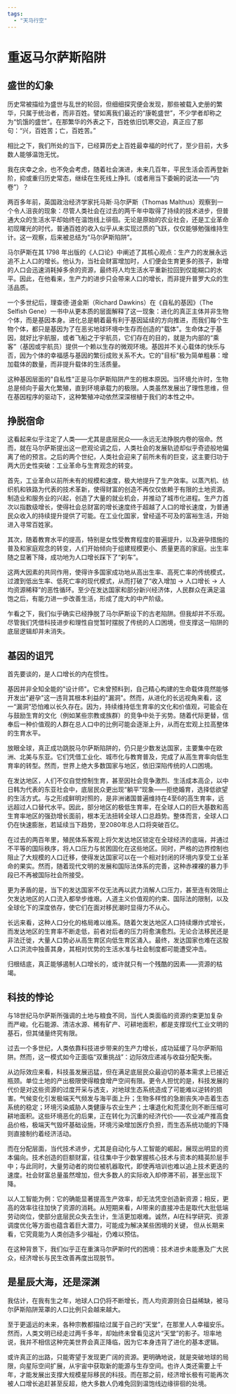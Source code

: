 ```yaml
---
tags: 
  - "天马行空"
---
```


# 重返马尔萨斯陷阱

## 盛世的幻象

历史常被描绘为盛世与乱世的轮回，但细细探究便会发现，那些被载入史册的繁华，只属于统治者，而非百姓。譬如离我们最近的“康乾盛世”，不少学者却称之为“饥饿的盛世”。在那繁华的外表之下，百姓依旧饥寒交迫，真正应了那句：“兴，百姓苦；亡，百姓苦。”

相比之下，我们所处的当下，已经算历史上百姓最幸福的时代了，至少目前，大多数人能够温饱无忧。

我在庆幸之余，也不免会考虑，随着社会演进，未来几百年，平民生活会否再登新阶，抑或重归历史常态，继续在生死线上挣扎（或者用当下委婉的说法——“内卷”）？

两百多年前，英国政治经济学家托马斯·马尔萨斯（Thomas Malthus）观察到一个令人沮丧的现象：尽管人类社会在过去的两千年中取得了持续的技术进步，但普通大众的生活水平却始终在温饱线上徘徊。无论是原始的农业社会，还是工业革命初现曙光的时代，普通百姓的收入似乎从未实现过质的飞跃，仅仅能够勉强维持生计。这一观察，后来被总结为“马尔萨斯陷阱”。

马尔萨斯在其 1798 年出版的《人口论》中阐述了其核心观点：生产力的发展永远追不上人口的增长。他认为，当社会财富增加时，人们便会生育更多的孩子，新增的人口会迅速消耗掉多余的资源，最终将人均生活水平重新拉回到仅能糊口的水平。因此，在他看来，生产力的进步只会带来人口的增长，而非提升普罗大众的生活品质。

一个多世纪后，理查德·道金斯（Richard Dawkins）在《自私的基因》（The Selfish Gene）一书中从更本质的层面解释了这一现象：进化的真正主体并非生物个体，而是基因本身。进化总是朝着最有利于基因延续的方向推进，而我们每个生物个体，都只是基因为了在恶劣地球环境中生存而创造的"载体"。生命体之于基因，就好比宇航服，或者飞船之于宇航员，它们存在的目的，就是为内部的“乘客”（基因或宇航员）提供一个赖以生存的微观环境。基因并不关心载体的快乐与否，因为个体的幸福感与基因的繁衍成败关系不大。它的"目标"极为简单粗暴：增加载体的数量，而非提升载体的生活质量。

这种基因层面的"自私性"正是马尔萨斯陷阱产生的根本原因。当环境允许时，生物总是倾向于最大化繁殖，直到环境承载力的极限。人类虽然发展出了理性思维，但在基因程序的驱动下，这种繁殖冲动依然深深根植于我们的本性之中。

## 挣脱宿命

这看起来似乎注定了人类——尤其是底层民众——永远无法挣脱内卷的宿命。然而，就在马尔萨斯提出这一悲观论调之后，人类社会的发展轨迹却似乎奇迹般地偏离了他的预言。之后的两个世纪，人类社会迎来了前所未有的巨变，这主要归功于两大历史性突破：工业革命与生育观念的转变。

首先，工业革命以前所未有的规模和速度，极大地提升了生产效率。以蒸汽机、纺织机和铁路为代表的技术革新，使得财富的创造不再仅仅依赖于有限的土地资源。制造业和服务业的兴起，创造了大量的就业机会，并推动了城市化进程。生产力首次以指数级增长，使得社会总财富的增长速度终于超越了人口的增长速度，为普通民众收入的持续提升提供了可能。在工业化国家，曾经遥不可及的富裕生活，开始进入寻常百姓家。

其次，随着教育水平的提高，特别是女性受教育程度的普遍提升，以及避孕措施的普及和家庭观念的转变，人们开始倾向于组建规模更小、质量更高的家庭。出生率随之显著下降，成功地为人口增长踩下了“刹车”。

这两大因素的共同作用，使得许多国家成功地从高出生率、高死亡率的传统模式，过渡到低出生率、低死亡率的现代模式，从而打破了“收入增加 -> 人口增长 -> 人均资源稀释”的恶性循环。至少在发达国家和部分新兴经济体，人民群众在满足温饱之后，有能力进一步改善生活，形成了庞大的中产阶级。

乍看之下，我们似乎确实已经挣脱了马尔萨斯设下的古老陷阱。但我却并不乐观。尽管我们凭借科技进步和理性自觉暂时摆脱了传统的人口困境，但支撑这一陷阱的底层逻辑却并未消失。

## 基因的诅咒

首先要谈的，是人口增长的内在惯性。

基因并非全知全能的"设计师"。它未曾预料到，自己精心构建的生命载体竟然能够开发出"避孕"这一违背其根本利益的"漏洞"。然而，从进化的长远视角来看，这一“漏洞”恐怕难以长久存在。因为，持续维持低生育率的文化和价值观，可能会在与鼓励生育的文化（例如某些宗教或族群）的竞争中处于劣势。随着代际更替，信奉后一种价值观的人群在总人口中的比例可能会逐渐上升，从而在宏观上拉高整体的生育水平。

放眼全球，真正成功跳脱马尔萨斯陷阱的，仍只是少数发达国家，主要集中在欧洲、北美与东亚。它们凭借工业化、城市化与教育普及，完成了从高生育率向低生育率的转型。然而，世界上绝大多数国家与地区，依旧深陷传统的人口困境。

在发达地区，人们不仅自觉控制生育，甚至因社会竞争激烈、生活成本高企，以中日韩为代表的东亚社会中，底层民众更出现“躺平”现象——拒绝婚育，选择低欲望的生活方式。与之形成鲜明对照的，是非洲诸国普遍维持在4至6的高生育率，远远超过人口替代水平。因此，部分地区的极低生育率，在全球人口的巨大基数和高生育率地区的强劲增长面前，根本无法扭转全球人口总趋势。整体而言，全球人口仍在快速膨胀，若延续当下趋势，至2080年总人口将突破百亿。

在过去的两百年里，殖民体系客观上将欠发达地区锁定在全球经济的底端，并通过不平等的国际秩序，将人口压力与贫困固化在这些地区。同时，严格的边界控制也阻止了大规模的人口迁移，使得发达国家可以在一个相对封闭的环境内享受工业革命的果实。然而，随着现代文明的发展和国际法体系的完善，这种赤裸裸的暴力手段已不再被国际社会所接受。

更为矛盾的是，当下的发达国家不仅无法再以武力消解人口压力，甚至连有效阻止欠发达地区的人口流入都举步维艰。人道主义价值观的约束、国际法的限制，以及全球化下的深度依存，使它们在面对移民潮时显得力不从心。

长远来看，这种人口分化的格局难以维系。随着欠发达地区人口持续爆炸式增长，而发达地区的生育率不断走低，前者对后者的压力将愈演愈烈。无论合法移民还是非法迁徙，大量人口势必从高生育区向低生育区涌入。最终，发达国家也难在这股人口洪流中独善其身，其相对优势的生活水准与社会制度都可能遭受冲击。

归根结底，真正能够遏制人口增长的，或许就只有一个残酷的因素——资源的枯竭。

## 科技的悖论

与18世纪马尔萨斯所强调的土地与粮食不同，当代人类面临的资源约束更加复杂而严峻。化石能源、清洁水源、稀有矿产、可耕地面积，都是支撑现代工业文明的基石，但其储量终究有限。

过去一个多世纪，人类依靠科技进步带来的生产力增长，成功延缓了马尔萨斯陷阱。然而，这一模式如今正面临“双重挑战”：边际效应递减与收益分配失衡。

从边际效应来看，科技虽发展迅猛，但在满足底层民众最迫切的基本需求上已接近瓶颈。单位土地的产出极限使得粮食增产空间有限。更令人担忧的是，科技发展的代价是对这些资源的过度开采与透支，对地球生态系统造成了可能难以逆转的损害。气候变化引发极端天气频发与海平面上升；生物多样性的急剧丧失冲击着生态系统的稳定；环境污染威胁人类健康与农业生产；土壤退化和荒漠化则不断压缩可耕地面积。这些环境恶化的后果，正在转化为沉重的经济代价——农业减产推高食品价格，极端天气毁坏基础设施，环境污染增加医疗负担，而生态系统功能的下降则直接制约着经济活动。

而在分配层面，当代技术进步，尤其是自动化与人工智能的崛起，展现出明显的资本偏向。技术创造的巨额财富，往往集中于少数掌握核心技术与资本的精英阶层手中；与此同时，大量劳动者的岗位被机器取代，即使再培训也难以追上技术更迭的速度。社会财富总量虽然增加，但大多数人的实际收入却停滞不前，甚至出现下降。

以人工智能为例：它的确能显著提高生产效率，却无法凭空创造新资源；相反，更高的效率往往加快了资源的消耗。从短期来看，AI带来的直接冲击是取代大批低端劳动岗位，使部分底层民众失去生计，生活更加艰难。诚然，AI在科学研究、资源调度优化等方面也蕴含着巨大潜力，可能成为解决某些困境的关键， 但从长期来看，它究竟能为人类创造多少福祉，仍难以预估。

在这种背景下，我们似乎正在重演马尔萨斯时代的困境：技术进步未能惠及广大民众，经济增长与民生改善再度出现脱节。

## 是星辰大海，还是深渊

我估计，在我有生之年，地球人口仍将不断增长，而人均资源则会日益稀缺，被马尔萨斯陷阱笼罩的人口比例只会越来越大。

至于更遥远的未来，各种宗教都描绘过属于自己的“天堂”，在那里人人幸福安乐。然而，人类文明已经走过两千多年，却始终未曾看见这片“天堂”的影子。坦率地说，我并不相信这种完美世界会真正降临，因为它本身违背了进化的基本逻辑。

或许真正的出路，只能寄望于发现更广阔的资源。更明确地说，就是突破地球的局限，向星际空间扩展，从宇宙中获取新的能源与生存空间。也许人类还需要上千年，才能发展出支撑大规模星际移民的科技。而在那之前，经济增长极有可能再次被人口增长追赶甚至反超，绝大多数人仍难免回到温饱线边缘徘徊的处境。
